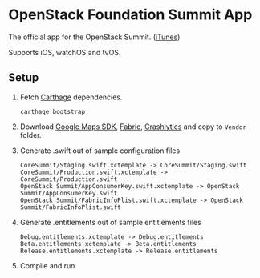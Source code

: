 # OpenStack Foundation Summit App

The official app for the OpenStack Summit. ([iTunes](https://itunes.apple.com/us/app/openstack-foundation-summit/id1071261846?mt=8))

Supports iOS, watchOS and tvOS.

## Setup

1. Fetch [Carthage](https://github.com/Carthage/Carthage) dependencies.

	```
	carthage bootstrap
	```
2. Download [Google Maps SDK](https://www.gstatic.com/cpdc/aa3052925ceeea2d-GoogleMaps-1.13.2.tar.gz), [Fabric](https://kit-downloads.fabric.io/cocoapods/fabric/1.6.9/fabric.zip), [Crashlytics](https://kit-downloads.fabric.io/cocoapods/crashlytics/3.8.1/crashlytics.zip) and copy to `Vendor` folder.

3. Generate .swift out of sample configuration files

	```
	CoreSummit/Staging.swift.xctemplate -> CoreSummit/Staging.swift
	CoreSummit/Production.swift.xctemplate -> CoreSummit/Production.swift
	OpenStack Summit/AppConsumerKey.swift.xctemplate -> OpenStack Summit/AppConsumerKey.swift
	OpenStack Summit/FabricInfoPlist.swift.xctemplate -> OpenStack Summit/FabricInfoPlist.swift
	```

3. Generate .entitlements out of sample entitlements files

	```
	Debug.entitlements.xctemplate -> Debug.entitlements
	Beta.entitlements.xctemplate -> Beta.entitlements
	Release.entitlements.xctemplate -> Release.entitlements
	```
4. Compile and run
